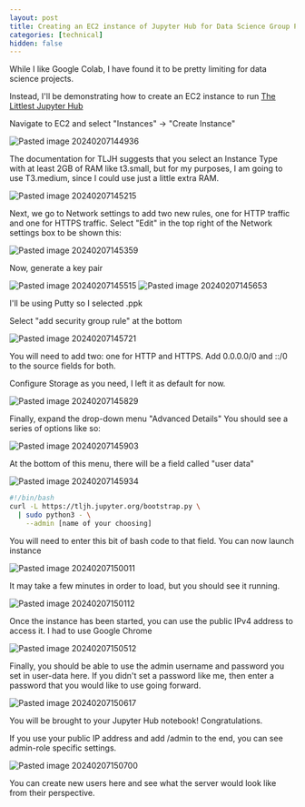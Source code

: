 ```yaml
---
layout: post
title: Creating an EC2 instance of Jupyter Hub for Data Science Group Projects
categories: [technical]
hidden: false
---
```



While I like Google Colab, I have found it to be pretty limiting for data science projects. 

Instead, I'll be demonstrating how to create an EC2 instance to run [The Littlest Jupyter Hub](https://tljh.jupyter.org/en/latest/index.html)

 Navigate to EC2 and select "Instances" -> "Create Instance"

![Pasted image 20240207144936](https://github.com/elizabethwillard/elizabethwillard.github.io/assets/57194659/dd357182-c622-4b6d-b027-1cf90a08c7b3)

The documentation for TLJH suggests that you select an Instance Type with at least 2GB of RAM like t3.small, but for my purposes, I am going to use T3.medium, since I could use just a little extra RAM. 
 
![Pasted image 20240207145215](https://github.com/elizabethwillard/elizabethwillard.github.io/assets/57194659/4476cae7-e3f4-4e43-9625-0a0b1a04ca36)

Next, we go to Network settings to add two new rules, one for HTTP traffic and one for HTTPS traffic. Select "Edit" in the top right of the Network settings box to be shown this:

![Pasted image 20240207145359](https://github.com/elizabethwillard/elizabethwillard.github.io/assets/57194659/f83c003a-7ea8-4eef-825a-11385b6cb495)

 Now, generate a key pair 

![Pasted image 20240207145515](https://github.com/elizabethwillard/elizabethwillard.github.io/assets/57194659/50ade4f1-0089-4dd6-94a1-3710222676cd)
![Pasted image 20240207145653](https://github.com/elizabethwillard/elizabethwillard.github.io/assets/57194659/da3285a7-d829-4058-9232-88a01f127724)
 
  I'll be using Putty so I selected .ppk

Select "add security group rule" at the bottom 

![Pasted image 20240207145721](https://github.com/elizabethwillard/elizabethwillard.github.io/assets/57194659/23be2c74-3232-4c8f-b1ee-139dca91063e)

You will need to add two: one for HTTP and HTTPS. Add 0.0.0.0/0 and ::/0 to the source fields for both. 

Configure Storage as you need, I left it as default for now. 

![Pasted image 20240207145829](https://github.com/elizabethwillard/elizabethwillard.github.io/assets/57194659/41af55d6-0e31-4838-af1f-58607d996901)

Finally, expand the drop-down menu "Advanced Details" You should see a series of options like so: 

![Pasted image 20240207145903](https://github.com/elizabethwillard/elizabethwillard.github.io/assets/57194659/f0d9ab68-c6bc-4f61-8db8-516da3038fee)

At the bottom of this menu, there will be a field called "user data"

![Pasted image 20240207145934](https://github.com/elizabethwillard/elizabethwillard.github.io/assets/57194659/84fd090e-b09d-45ea-9b33-76d79cf22f2b)
```sh
#!/bin/bash
curl -L https://tljh.jupyter.org/bootstrap.py \
  | sudo python3 - \
    --admin [name of your choosing]
```
You will need to enter this bit of bash code to that field. 
You can now launch instance

![Pasted image 20240207150011](https://github.com/elizabethwillard/elizabethwillard.github.io/assets/57194659/139da3a9-455a-421d-9418-36353778e8d7)
 
It may take a few minutes in order to load, but you should see it running. 

![Pasted image 20240207150112](https://github.com/elizabethwillard/elizabethwillard.github.io/assets/57194659/a05244f3-1bf3-4d39-be81-7afcc1ac93d1)

Once the instance has been started, you can use the public IPv4 address to access it. I had to use Google Chrome

![Pasted image 20240207150512](https://github.com/elizabethwillard/elizabethwillard.github.io/assets/57194659/e9dd922e-9978-4d19-ace5-c861c3b5abad)

Finally, you should be able to use the admin username and password you set in user-data here. If you didn't set a password like me, then enter a password that you would like to use going forward. 

![Pasted image 20240207150617](https://github.com/elizabethwillard/elizabethwillard.github.io/assets/57194659/ed295e87-dc17-422d-86b6-1071d934ac11)

You will be brought to your Jupyter Hub notebook! Congratulations.

If you use your public IP address and add /admin to the end, you can see admin-role specific settings. 

![Pasted image 20240207150700](https://github.com/elizabethwillard/elizabethwillard.github.io/assets/57194659/4d81cb26-ba19-405b-8d17-99444b7a79ec)

You can create new users here and see what the server would look like from their perspective. 

